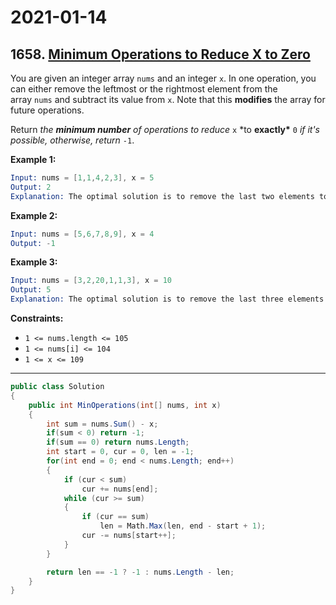 # 2021-01-14

## 1658. [Minimum Operations to Reduce X to Zero](https://leetcode.com/problems/minimum-operations-to-reduce-x-to-zero/)

You are given an integer array `nums` and an integer `x`. In one operation, you can either remove the leftmost or the rightmost element from the array `nums` and subtract its value from `x`. Note that this **modifies** the array for future operations.

Return *the **minimum number** of operations to reduce* `x` \*to **exactly\*** `0` *if it's possible, otherwise, return* `-1`.

**Example 1:**

```s
Input: nums = [1,1,4,2,3], x = 5
Output: 2
Explanation: The optimal solution is to remove the last two elements to reduce x to zero.
```

**Example 2:**

```s
Input: nums = [5,6,7,8,9], x = 4
Output: -1
```

**Example 3:**

```s
Input: nums = [3,2,20,1,1,3], x = 10
Output: 5
Explanation: The optimal solution is to remove the last three elements and the first two elements (5 operations in total) to reduce x to zero.
```

**Constraints:**

- `1 <= nums.length <= 105`
- `1 <= nums[i] <= 104`
- `1 <= x <= 109`

---

```csharp
public class Solution
{
    public int MinOperations(int[] nums, int x)
    {
        int sum = nums.Sum() - x;
        if(sum < 0) return -1;
        if(sum == 0) return nums.Length;
        int start = 0, cur = 0, len = -1;
        for(int end = 0; end < nums.Length; end++)
        {
            if (cur < sum)
                cur += nums[end];
            while (cur >= sum)
            {
                if (cur == sum)
                    len = Math.Max(len, end - start + 1);
                cur -= nums[start++];
            }
        }

        return len == -1 ? -1 : nums.Length - len;
    }
}
```

